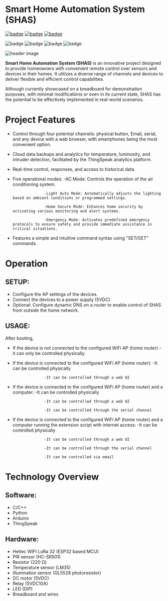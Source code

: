 # Smart Home Automation System (SHAS)

[![badge](https://img.shields.io/badge/license-MIT-success.svg)](https://opensource.org/license/mit)
[![badge](https://img.shields.io/badge/support-PayPal-blue.svg)](https://paypal.me/d4li3n)
[![badge](https://img.shields.io/badge/publication-danielthecyberdude.com-purple.svg)](https://danielthecyberdude.com/project/shas)


![badge](https://img.shields.io/badge/technology-C/C++-green.svg)
![badge](https://img.shields.io/badge/technology-Python-green.svg)
![badge](https://img.shields.io/badge/technology-Arduino-green.svg)
![badge](https://img.shields.io/badge/technology-ThingSpeak-green.svg)


![header image](https://github.com/D4LI3N/SHAS/blob/master/SHAS-Documentation/x.png?raw=true)



**Smart Home Automation System (SHAS)** is an innovative project designed to provide homeowners with convenient remote control over sensors and devices in their homes. It utilizes a diverse range of channels and devices to deliver flexible and efficient control capabilities.

Although currently showcased on a breadboard for demonstration purposes, with minimal modifications or even in its current state, SHAS has the potential to be effectively implemented in real-world scenarios.

# Project Features
- Control through four potential channels: physical button, Email, serial, and any device with a web browser, with smartphones being the most convenient option.
- Cloud data backups and analytics for temperature, luminosity, and intruder detection, facilitated by the ThingSpeak analytics platform.
- Real-time control, responses, and access to historical data.
- Five operational modes:
                    -AC Mode: Controls the operation of the air conditioning system.

                    -Light Auto Mode: Automatically adjusts the lighting based on ambient conditions or programmed settings.

                    -Home Secure Mode: Enhances home security by activating various monitoring and alert systems.

                    -Emergency Mode: Activates predefined emergency protocols to ensure safety and provide immediate assistance in critical situations.

- Features a simple and intuitive command syntax using "SET/GET" commands.

# Operation
## SETUP:
- Configure the AP settings of the devices.
- Connect the devices to a power supply (5VDC).
- Optional: Configure dynamic DNS on a router to enable control of SHAS from outside the home network.

## USAGE:
After booting,

- If the device is not connected to the configured WiFi AP (home router)
                    -it can only be controlled physically.

- If the device is connected to the configured WiFi AP (home router):
                    -It can be controlled physically

                    -It can be controlled through a web UI

- If the device is connected to the configured WiFi AP (home router) and a computer:
                    -It can be controlled physically

                    -It can be controlled through a web UI

                    -It can be controlled through the serial channel

- If the device is connected to the configured WiFi AP (home router) and a computer running the extension script with internet access:
                    -It can be controlled physically

                    -It can be controlled through a web UI

                    -It can be controlled through the serial channel

                    -It can be controlled via email

# Technology Overview
## Software:
- C/C++
- Python
- Arduino
- ThingSpeak

## Hardware:
- Heltec WIFI LoRa 32 (ESP32 based MCU)
- PIR sensor (HC-SR501)
- Resistor (220 Ω)
- Temperature sensor (LM35)
- Illumination sensor (GL5528 photoresistor)
- DC motor (5VDC)
- Relay (5VDC10A)
- LED (DIP)
- Breadboard and wires

